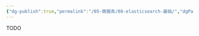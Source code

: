 ```yaml
---
{"dg-publish":true,"permalink":"/05-微服务/08-elasticsearch-基础/","dgPassFrontmatter":true}
---
```




TODO